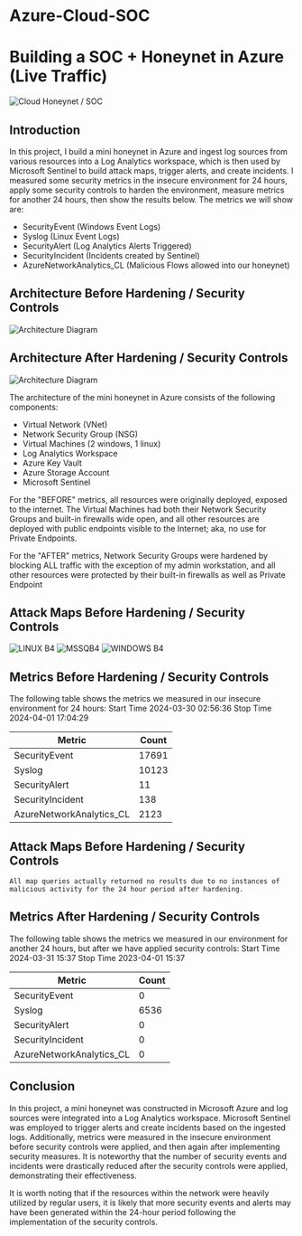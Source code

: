 # Azure-Cloud-SOC
# Building a SOC + Honeynet in Azure (Live Traffic)
![Cloud Honeynet / SOC](https://i.imgur.com/ZWxe03e.jpg)

## Introduction

In this project, I build a mini honeynet in Azure and ingest log sources from various resources into a Log Analytics workspace, which is then used by Microsoft Sentinel to build attack maps, trigger alerts, and create incidents. I measured some security metrics in the insecure environment for 24 hours, apply some security controls to harden the environment, measure metrics for another 24 hours, then show the results below. The metrics we will show are:

- SecurityEvent (Windows Event Logs)
- Syslog (Linux Event Logs)
- SecurityAlert (Log Analytics Alerts Triggered)
- SecurityIncident (Incidents created by Sentinel)
- AzureNetworkAnalytics_CL (Malicious Flows allowed into our honeynet)

## Architecture Before Hardening / Security Controls
![Architecture Diagram](https://i.imgur.com/aBDwnKb.jpg)

## Architecture After Hardening / Security Controls
![Architecture Diagram](https://i.imgur.com/YQNa9Pp.jpg)

The architecture of the mini honeynet in Azure consists of the following components:

- Virtual Network (VNet)
- Network Security Group (NSG)
- Virtual Machines (2 windows, 1 linux)
- Log Analytics Workspace
- Azure Key Vault
- Azure Storage Account
- Microsoft Sentinel

For the "BEFORE" metrics, all resources were originally deployed, exposed to the internet. The Virtual Machines had both their Network Security Groups and built-in firewalls wide open, and all other resources are deployed with public endpoints visible to the Internet; aka, no use for Private Endpoints.

For the "AFTER" metrics, Network Security Groups were hardened by blocking ALL traffic with the exception of my admin workstation, and all other resources were protected by their built-in firewalls as well as Private Endpoint

## Attack Maps Before Hardening / Security Controls
![LINUX B4](https://github.com/fredjefferson/Azure-Cloud-SOC/assets/165739288/461a7d06-289c-462a-ad7e-bbdab228ea32)
![MSSQB4](https://github.com/fredjefferson/Azure-Cloud-SOC/assets/165739288/406bbd2c-56bc-460e-8634-157b815aaf30)
![WINDOWS B4](https://github.com/fredjefferson/Azure-Cloud-SOC/assets/165739288/c73af32a-477c-4dac-8d6a-5f5da0c750a4)


## Metrics Before Hardening / Security Controls

The following table shows the metrics we measured in our insecure environment for 24 hours:
Start Time 2024-03-30 02:56:36
Stop Time 2024-04-01 17:04:29

| Metric                   | Count
| ------------------------ | -----
| SecurityEvent            | 17691
| Syslog                   | 10123
| SecurityAlert            | 11
| SecurityIncident         | 138
| AzureNetworkAnalytics_CL | 2123

## Attack Maps Before Hardening / Security Controls

```All map queries actually returned no results due to no instances of malicious activity for the 24 hour period after hardening.```

## Metrics After Hardening / Security Controls

The following table shows the metrics we measured in our environment for another 24 hours, but after we have applied security controls:
Start Time 2024-03-31 15:37
Stop Time	2023-04-01 15:37

| Metric                   | Count
| ------------------------ | -----
| SecurityEvent            | 0
| Syslog                   | 6536
| SecurityAlert            | 0
| SecurityIncident         | 0
| AzureNetworkAnalytics_CL | 0

## Conclusion

In this project, a mini honeynet was constructed in Microsoft Azure and log sources were integrated into a Log Analytics workspace. Microsoft Sentinel was employed to trigger alerts and create incidents based on the ingested logs. Additionally, metrics were measured in the insecure environment before security controls were applied, and then again after implementing security measures. It is noteworthy that the number of security events and incidents were drastically reduced after the security controls were applied, demonstrating their effectiveness.

It is worth noting that if the resources within the network were heavily utilized by regular users, it is likely that more security events and alerts may have been generated within the 24-hour period following the implementation of the security controls.

